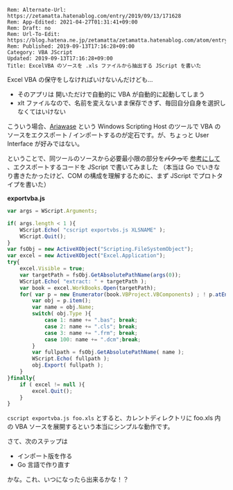 ```header
Rem: Alternate-Url: https://zetamatta.hatenablog.com/entry/2019/09/13/171628
Rem: App-Edited: 2021-04-27T01:31:41+09:00
Rem: Draft: no
Rem: Url-To-Edit: https://blog.hatena.ne.jp/zetamatta/zetamatta.hatenablog.com/atom/entry/26006613432657873
Rem: Published: 2019-09-13T17:16:28+09:00
Category: VBA JScript
Updated: 2019-09-13T17:16:28+09:00
Title: ExcelVBA のソースを .xls ファイルから抽出する JScript を書いた
```
Excel VBA の保守をしなければいけないんだけども…

* そのアプリは 開いただけで自動的に VBA が自動的に起動してしまう
* xlt ファイルなので、名前を変えないまま保存できず、毎回自分自身を選択しなくてはいけない

こういう場合、[Ariawase](https://github.com/vbaidiot/ariawase) という Windows Scripting Host のツールで VBA のソースをエクスポート / インポートするのが定石です。が、ちょっと User Interface が好みではない。

ということで、同ツールのソースから必要最小限の部分を<del>パクって</del> <ins>参考にして</ins> 、エクスポートするコードを JScript で書いてみました
（本当は Go でいきなり書きたかったけど、COM の構成を理解するために、まず JScript でプロトタイプを書いた）

**exportvba.js**

```javascript
var args = WScript.Arguments;

if( args.length < 1 ){
    WScript.Echo( "cscript exportvbs.js XLSNAME" );
    WScript.Quit();
}
var fsObj = new ActiveXObject("Scripting.FileSystemObject");
var excel = new ActiveXObject("Excel.Application");
try{
    excel.Visible = true;
    var targetPath = fsObj.GetAbsolutePathName(args(0));
    WScript.Echo( "extract: " + targetPath );
    var book = excel.WorkBooks.Open(targetPath);
    for( var p = new Enumerator(book.VBProject.VBComponents) ; ! p.atEnd() ; p.moveNext() ){
        var obj = p.item();
        var name = obj.Name;
        switch( obj.Type ){
            case 1: name += ".bas"; break;
            case 2: name += ".cls"; break;
            case 3: name += ".frm"; break;
            case 100: name += ".dcm";break;
        }
        var fullpath = fsObj.GetAbsolutePathName( name );
        WScript.Echo( fullpath );
        obj.Export( fullpath );
    }
}finally{
    if ( excel != null ){
        excel.Quit();
    }
}
```

`cscript exportvba.js foo.xls` とすると、カレントディレクトリに foo.xls 内の VBA ソースを展開するという本当にシンプルな動作です。

さて、次のステップは

* インポート版を作る
* Go 言語で作り直す

かな。これ、いつになったら出来るかな！？
